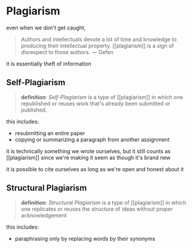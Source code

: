 # Plagiarism

even when we don't get caught,

> Authors and intellectuals devote a lot of time and knowledge to producing their intellectual property. [[plagiarism]] is a sign of disrespect to those authors. &mdash; Gefen

it is essentially theft of information

## Self-Plagiarism

> **definition**: _Self-Plagiarism_ is a type of [[plagiarism]] in which one republished or reuses work that's already been submitted or published.

this includes:

- resubmitting an entire paper
- copying or summarizing a paragraph from another assignment

it is technically something we wrote ourselves, but it still counts as [[plagiarism]] since we're making it seem as though it's brand new

it is possible to cite ourselves as long as we're open and honest about it

## Structural Plagiarism

> **definition**: _Structural Plagiarism_ is a type of [[plagiarism]] in which one replicates or reuses the structure of ideas without proper acknowledgement

this includes:

- paraphrasing only by replacing words by their synonyms
